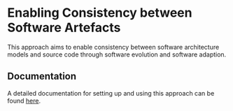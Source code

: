 # Enabling Consistency between Software Artefacts
This approach aims to enable consistency between software architecture models and source code through software evolution and software adaption.

## Documentation
A detailed documentation for setting up and using this approach can be found [here](https://github.com/CIPM-tools/CIPM-Pipeline/wiki).